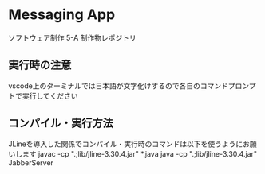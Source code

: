 # Messaging App
ソフトウェア制作 5-A 制作物レポジトリ

## 実行時の注意
vscode上のターミナルでは日本語が文字化けするので各自のコマンドプロンプトで実行してください

## コンパイル・実行方法
JLineを導入した関係でコンパイル・実行時のコマンドは以下を使うようにお願いします
javac -cp ".;lib/jline-3.30.4.jar" *.java
java -cp ".;lib/jline-3.30.4.jar" JabberServer
